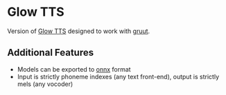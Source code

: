 # Glow TTS

Version of [Glow TTS](https://github.com/jaywalnut310/glow-tts/) designed to work with [gruut](https://github.com/rhasspy/gruut).

## Additional Features

* Models can be exported to [onnx](https://onnx.ai/) format
* Input is strictly phoneme indexes (any text front-end), output is strictly mels (any vocoder)
